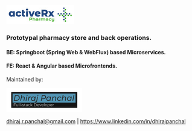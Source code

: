![N|Solid](https://raw.githubusercontent.com/DhirajPanchal/KART_V01_CONFIG/main/activeRx_Pharmacy_c02.png) 

### Prototypal pharmacy store and back operations.
#### BE: Springboot (Spring Web & WebFlux) based Microservices.
#### FE: React & Angular based Microfrontends.

Maintained by:

[![N|Solid](https://raw.githubusercontent.com/DhirajPanchal/KART_V01_CONFIG/main/DP_02.png)](https://www.linkedin.com/in/dhirajpanchal)

  dhiraj.r.panchal@gmail.com  |  https://www.linkedin.com/in/dhirajpanchal
